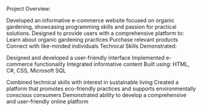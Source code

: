 Project Overview:

Developed an informative e-commerce website focused on organic gardening, showcasing programming skills and passion for practical solutions.
Designed to provide users with a comprehensive platform to:
Learn about organic gardening practices
Purchase relevant products
Connect with like-minded individuals
Technical Skills Demonstrated:

Designed and developed a user-friendly interface
Implemented e-commerce functionality
Integrated informative content
Built using:
HTML, C#, CSS, Microsoft SQL

Combined technical skills with interest in sustainable living
Created a platform that promotes eco-friendly practices and supports environmentally conscious consumers
Demonstrated ability to develop a comprehensive and user-friendly online platform
